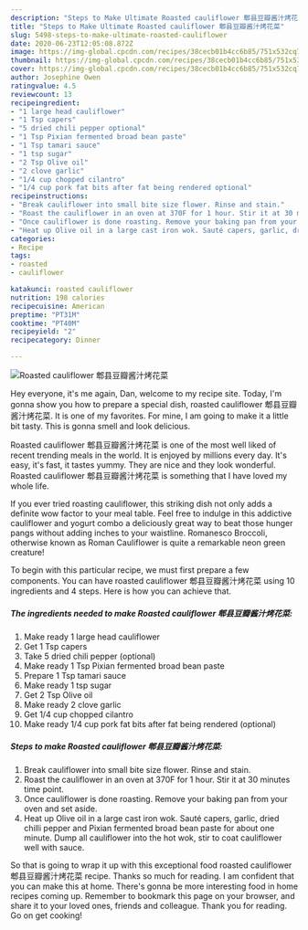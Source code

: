 ```yaml
---
description: "Steps to Make Ultimate Roasted cauliflower 郫县豆瓣酱汁烤花菜"
title: "Steps to Make Ultimate Roasted cauliflower 郫县豆瓣酱汁烤花菜"
slug: 5498-steps-to-make-ultimate-roasted-cauliflower
date: 2020-06-23T12:05:08.872Z
image: https://img-global.cpcdn.com/recipes/38cecb01b4cc6b85/751x532cq70/roasted-cauliflower-郫县豆瓣酱汁烤花菜-recipe-main-photo.jpg
thumbnail: https://img-global.cpcdn.com/recipes/38cecb01b4cc6b85/751x532cq70/roasted-cauliflower-郫县豆瓣酱汁烤花菜-recipe-main-photo.jpg
cover: https://img-global.cpcdn.com/recipes/38cecb01b4cc6b85/751x532cq70/roasted-cauliflower-郫县豆瓣酱汁烤花菜-recipe-main-photo.jpg
author: Josephine Owen
ratingvalue: 4.5
reviewcount: 13
recipeingredient:
- "1 large head cauliflower"
- "1 Tsp capers"
- "5 dried chili pepper optional"
- "1 Tsp Pixian fermented broad bean paste"
- "1 Tsp tamari sauce"
- "1 tsp sugar"
- "2 Tsp Olive oil"
- "2 clove garlic"
- "1/4 cup chopped cilantro"
- "1/4 cup pork fat bits after fat being rendered optional"
recipeinstructions:
- "Break cauliflower into small bite size flower. Rinse and stain."
- "Roast the cauliflower in an oven at 370F for 1 hour. Stir it at 30 minutes time point."
- "Once cauliflower is done roasting. Remove your baking pan from your oven and set aside."
- "Heat up Olive oil in a large cast iron wok. Sauté capers, garlic, dried chilli pepper and Pixian fermented broad bean paste for about one minute. Dump all cauliflower into the hot wok, stir to coat cauliflower well with sauce."
categories:
- Recipe
tags:
- roasted
- cauliflower

katakunci: roasted cauliflower 
nutrition: 198 calories
recipecuisine: American
preptime: "PT31M"
cooktime: "PT40M"
recipeyield: "2"
recipecategory: Dinner

---
```



![Roasted cauliflower 郫县豆瓣酱汁烤花菜](https://img-global.cpcdn.com/recipes/38cecb01b4cc6b85/751x532cq70/roasted-cauliflower-郫县豆瓣酱汁烤花菜-recipe-main-photo.jpg)

Hey everyone, it's me again, Dan, welcome to my recipe site. Today, I'm gonna show you how to prepare a special dish, roasted cauliflower 郫县豆瓣酱汁烤花菜. It is one of my favorites. For mine, I am going to make it a little bit tasty. This is gonna smell and look delicious.

Roasted cauliflower 郫县豆瓣酱汁烤花菜 is one of the most well liked of recent trending meals in the world. It is enjoyed by millions every day. It's easy, it's fast, it tastes yummy. They are nice and they look wonderful. Roasted cauliflower 郫县豆瓣酱汁烤花菜 is something that I have loved my whole life.

If you ever tried roasting cauliflower, this striking dish not only adds a definite wow factor to your meal table. Feel free to indulge in this addictive cauliflower and yogurt combo a deliciously great way to beat those hunger pangs without adding inches to your waistline. Romanesco Broccoli, otherwise known as Roman Cauliflower is quite a remarkable neon green creature!


To begin with this particular recipe, we must first prepare a few components. You can have roasted cauliflower 郫县豆瓣酱汁烤花菜 using 10 ingredients and 4 steps. Here is how you can achieve that.

<!--inarticleads1-->

##### The ingredients needed to make Roasted cauliflower 郫县豆瓣酱汁烤花菜:

1. Make ready 1 large head cauliflower
1. Get 1 Tsp capers
1. Take 5 dried chili pepper (optional)
1. Make ready 1 Tsp Pixian fermented broad bean paste
1. Prepare 1 Tsp tamari sauce
1. Make ready 1 tsp sugar
1. Get 2 Tsp Olive oil
1. Make ready 2 clove garlic
1. Get 1/4 cup chopped cilantro
1. Make ready 1/4 cup pork fat bits after fat being rendered (optional)




<!--inarticleads2-->

##### Steps to make Roasted cauliflower 郫县豆瓣酱汁烤花菜:

1. Break cauliflower into small bite size flower. Rinse and stain.
1. Roast the cauliflower in an oven at 370F for 1 hour. Stir it at 30 minutes time point.
1. Once cauliflower is done roasting. Remove your baking pan from your oven and set aside.
1. Heat up Olive oil in a large cast iron wok. Sauté capers, garlic, dried chilli pepper and Pixian fermented broad bean paste for about one minute. Dump all cauliflower into the hot wok, stir to coat cauliflower well with sauce.




So that is going to wrap it up with this exceptional food roasted cauliflower 郫县豆瓣酱汁烤花菜 recipe. Thanks so much for reading. I am confident that you can make this at home. There's gonna be more interesting food in home recipes coming up. Remember to bookmark this page on your browser, and share it to your loved ones, friends and colleague. Thank you for reading. Go on get cooking!

